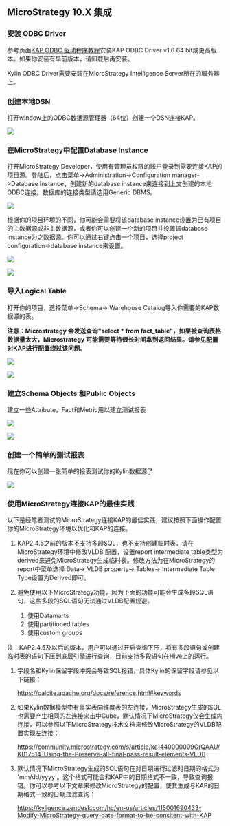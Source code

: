 ## MicroStrategy 10.X 集成

### 安装 ODBC Driver

参考页面[KAP ODBC 驱动程序教程](../driver/odbc.cn.html)安装KAP ODBC Driver v1.6 64 bit或更高版本。如果你安装有早前版本，请卸载后再安装。

Kylin ODBC Driver需要安装在MicroStrategy Intelligence Server所在的服务器上。

### 创建本地DSN

打开window上的ODBC数据源管理器（64位）创建一个DSN连接KAP。

![](images/microstrategy_10_4/picture0.png)

### 在MicroStrategy中配置Database Instance

打开MicroStrategy Developer，使用有管理员权限的账户登录到需要连接KAP的项目源。登陆后，点击菜单->Administration->Configuration manager->Database Instance，创建新的database instance来连接到上文创建的本地ODBC连接。数据库的连接类型请选用Generic DBMS。

![](images/microstrategy_10_4/picture1.png)



根据你的项目环境的不同，你可能会需要将该database instance设置为已有项目的主数据源或非主数据源，或者你可以创建一个新的项目并设置该database instance为之数据源。你可以通过右键点击一个项目，选择project configuration->database instance来设置。

![](images/microstrategy_10_4/picture5.png)

![](images/microstrategy_10_4/picture6.png)

### 导入Logical Table

打开你的项目，选择菜单->Schema-> Warehouse Catalog导入你需要的KAP数据源的表。

**注意：Microstrategy 会发送查询"select \* from fact\_table"，如果被查询表格数据量太大，Microstrategy 可能需要等待很长时间拿到返回结果。请参见[配置](../config/basic_settings.cn.md#kylinqueryforce-limit)对KAP进行配置绕过该问题。**

![](images/microstrategy_10_4/picture7.png)

![](images/microstrategy_10_4/picture8.png)

### 建立Schema Objects 和Public Objects

建立一些Attribute，Fact和Metric用以建立测试报表

![](images/microstrategy_10_4/picture2.png)

![](images/microstrategy_10_4/picture3.png)

### 创建一个简单的测试报表

现在你可以创建一张简单的报表测试你的Kylin数据源了

![](images/microstrategy_10_4/picture4.png)

### 使用MicroStrategy连接KAP的最佳实践

以下是经笔者测试的MicroStrategy连接KAP的最佳实践，建议按照下面操作配置你的MicroStrategy环境以优化和KAP的连接。

1. KAP2.4.5之前的版本不支持多段SQL，也不支持创建临时表，请在MicroStrategy环境中修改VLDB 配置，设置report intermediate table类型为derived来避免MicroStrategy生成临时表。修改方法为在MicroStrategy的report中菜单选择 Data-> VLDB property-> Tables-> Intermediate Table Type设置为Derived即可。
2. 避免使用以下MicroStrategy功能，因为下面的功能可能会生成多段SQL语句，这些多段的SQL语句无法通过VLDB配置规避。

   1. 使用Datamarts
   2. 使用partitioned tables
   3. 使用custom groups

注：KAP2.4.5及以后的版本，用户可以通过开启查询下压，将有多段语句或创建临时表的语句下压到底层引擎进行查询，目前支持多段语句在Hive上的运行。

1. 字段名和Kylin保留字段冲突会导致SQL报错，具体Kylin的保留字段请参见以下链接：

   https://calcite.apache.org/docs/reference.html#keywords

2. 如果Kylin数据模型中有事实表向维度表的左连接，MicroStrategy生成的SQL也需要产生相同的左连接来击中Cube，默认情况下MicroStrategy仅会生成内连接，可以参照以下MicroStrategy技术文档来修改MicroStrategy的VLDB配置实现左连接：

   https://community.microstrategy.com/s/article/ka1440000009GrQAAU/KB17514-Using-the-Preserve-all-final-pass-result-elements-VLDB

3. 默认情况下MicroStrategy生成的SQL语句在对日期进行过滤时日期的格式为 'mm/dd/yyyy'。这个格式可能会和KAP中的日期格式不一致，导致查询报错。你可以参考以下文章来修改MicroStrategy的配置，使其生成与KAP的日期格式一致的日期过滤查询：

   https://kyligence.zendesk.com/hc/en-us/articles/115001690433-Modify-MicroStrategy-query-date-format-to-be-consitent-with-KAP
